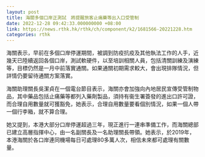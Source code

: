 ```yaml
---
layout: post
title: 海關多個口岸正測試　將提醒旅客止痛藥等出入口受管制
date: 2022-12-28 09:42:33.000000000 +08:00
link: https://news.rthk.hk/rthk/ch/component/k2/1681566-20221228.htm
categories: rthk
---
```


海關表示，早前在多個口岸停運期間，被調到防疫抗疫及其他執法工作的人手，近幾天已陸續返回各個口岸，測試軟硬件，以至培訓相關人員，包括清關訓練及演練等，目標仍然是一月中前落實通關。如果通關初期需求較大，會出現排隊情況，但詳情仍要留待通關方案落實。

海關助理關長吳潔貞在一個電台節目表示，海關亦會加強向內地居民宣傳受管制物品，其中藥品包括止痛藥等都列入藥劑製品，須持有衞生署簽發的進出口許可證，而合理自用數量就可獲豁免，她表示，合理自用數量要看個別情況，如果一個人帶一個行李箱，就不算合理。

她又提到，本港大部分口岸停運超過三年，現正進行一連串準備工作，而海關總部已建立高層指揮中心，由一名副關長及一名助理關長帶領。她表示，於2019年，本港海關於各口岸連同機場每日可處理80多萬人次，相信未來都可處理有關數量。
